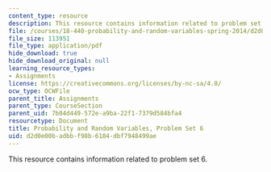 ```yaml
---
content_type: resource
description: This resource contains information related to problem set 6.
file: /courses/18-440-probability-and-random-variables-spring-2014/d2d0e00badbbf98b6184dbf7948499ae_MIT18_440S14_ProblemSet6.pdf
file_size: 113951
file_type: application/pdf
hide_download: true
hide_download_original: null
learning_resource_types:
- Assignments
license: https://creativecommons.org/licenses/by-nc-sa/4.0/
ocw_type: OCWFile
parent_title: Assignments
parent_type: CourseSection
parent_uid: 7b04d449-572e-a9ba-22f1-7379d584bfa4
resourcetype: Document
title: Probability and Random Variables, Problem Set 6
uid: d2d0e00b-adbb-f98b-6184-dbf7948499ae
---
```

This resource contains information related to problem set 6.